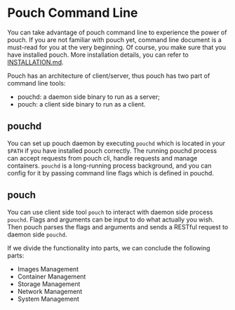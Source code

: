 # Pouch Command Line

You can take advantage of pouch command line to experience the power of pouch. If you are not familiar with pouch yet, command line document is a must-read for you at the very beginning. Of course, you make sure that you have installed pouch. More installation details, you can refer to [INSTALLATION.md](../../INSTALLATION.md).

Pouch has an architecture of client/server, thus pouch has two part of command line tools:

* pouchd: a daemon side binary to run as a server;
* pouch: a client side binary to run as a client.

## pouchd

You can set up pouch daemon by executing `pouchd` which is located in your `$PATH` if you have installed pouch correctly. The running pouchd process can accept requests from pouch cli, handle requests and manage containers. `pouchd` is a long-running process background, and you can config for it by passing command line flags which is defined in pouchd.

## pouch

You can use client side tool `pouch` to interact with daemon side process `pouchd`. Flags and arguments can be input to do what actually you wish. Then pouch parses the flags and arguments and sends a RESTful request to daemon side `pouchd`.

If we divide the functionality into parts, we can conclude the following parts:

* Images Management
* Container Management
* Storage Management
* Network Management
* System Management
